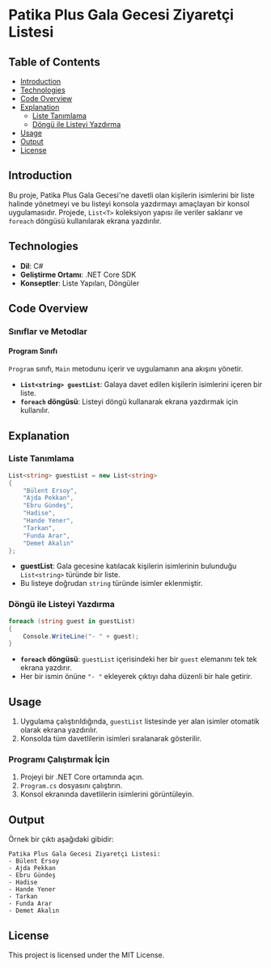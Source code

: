 
# Patika Plus Gala Gecesi Ziyaretçi Listesi

## Table of Contents
- [Introduction](#introduction)
- [Technologies](#technologies)
- [Code Overview](#code-overview)
- [Explanation](#explanation)
  - [Liste Tanımlama](#liste-tanımlama)
  - [Döngü ile Listeyi Yazdırma](#döngü-ile-listeyi-yazdırma)
- [Usage](#usage)
- [Output](#output)
- [License](#license)

## Introduction

Bu proje, Patika Plus Gala Gecesi'ne davetli olan kişilerin isimlerini bir liste halinde yönetmeyi ve bu listeyi konsola yazdırmayı amaçlayan bir konsol uygulamasıdır. Projede, `List<T>` koleksiyon yapısı ile veriler saklanır ve `foreach` döngüsü kullanılarak ekrana yazdırılır.

## Technologies

- **Dil**: C#
- **Geliştirme Ortamı**: .NET Core SDK
- **Konseptler**: Liste Yapıları, Döngüler

## Code Overview

### Sınıflar ve Metodlar

#### Program Sınıfı
`Program` sınıfı, `Main` metodunu içerir ve uygulamanın ana akışını yönetir.

- **`List<string> guestList`**: Galaya davet edilen kişilerin isimlerini içeren bir liste.
- **`foreach` döngüsü**: Listeyi döngü kullanarak ekrana yazdırmak için kullanılır.

## Explanation

### Liste Tanımlama

```csharp
List<string> guestList = new List<string>
{
    "Bülent Ersoy",
    "Ajda Pekkan",
    "Ebru Gündeş",
    "Hadise",
    "Hande Yener",
    "Tarkan",
    "Funda Arar",
    "Demet Akalın"
};
```

- **guestList**: Gala gecesine katılacak kişilerin isimlerinin bulunduğu `List<string>` türünde bir liste.
- Bu listeye doğrudan `string` türünde isimler eklenmiştir.

### Döngü ile Listeyi Yazdırma

```csharp
foreach (string guest in guestList)
{
    Console.WriteLine("- " + guest);
}
```

- **`foreach` döngüsü**: `guestList` içerisindeki her bir `guest` elemanını tek tek ekrana yazdırır.
- Her bir ismin önüne `"- "` ekleyerek çıktıyı daha düzenli bir hale getirir.

## Usage

1. Uygulama çalıştırıldığında, `guestList` listesinde yer alan isimler otomatik olarak ekrana yazdırılır.
2. Konsolda tüm davetlilerin isimleri sıralanarak gösterilir.

### Programı Çalıştırmak İçin

1. Projeyi bir .NET Core ortamında açın.
2. `Program.cs` dosyasını çalıştırın.
3. Konsol ekranında davetlilerin isimlerini görüntüleyin.

## Output

Örnek bir çıktı aşağıdaki gibidir:

```plaintext
Patika Plus Gala Gecesi Ziyaretçi Listesi:
- Bülent Ersoy
- Ajda Pekkan
- Ebru Gündeş
- Hadise
- Hande Yener
- Tarkan
- Funda Arar
- Demet Akalın
```

## License

This project is licensed under the MIT License.
